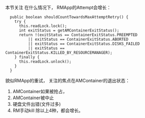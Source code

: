 本节关注 在什么情况下， RMApp的Attempt会增长：
``` 
  public boolean shouldCountTowardsMaxAttemptRetry() {
    try {
      this.readLock.lock();
      int exitStatus = getAMContainerExitStatus();
      return !(exitStatus == ContainerExitStatus.PREEMPTED
          || exitStatus == ContainerExitStatus.ABORTED
          || exitStatus == ContainerExitStatus.DISKS_FAILED
          || exitStatus == ContainerExitStatus.KILLED_BY_RESOURCEMANAGER);
    } finally {
      this.readLock.unlock();
    }
  }
```

貌似RMApp的重试， 关注的焦点在AMContainer的退出状态：
1. AMContainer如果被抢占， 
2. AMContainer被中止
3. 硬盘文件出错(文件过多)
4. RM手动kill
除以上4种，都会增长。 
